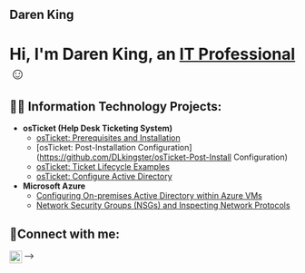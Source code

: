 ## Daren King

<h1>Hi, I'm Daren King, an <a href="https://linkedin.com/in/daren-king-7588b5188/">IT Professional</a>☺</h1>

<h2>👨‍💻 Information Technology Projects:</h2>

- <b>osTicket (Help Desk Ticketing System)</b>
  - [osTicket: Prerequisites and Installation](https://github.com/DLkingster/ostickets-prereqs)
  - [osTicket: Post-Installation Configuration](https://github.com/DLkingster/osTicket-Post-Install Configuration)
  - [osTicket: Ticket Lifecycle Examples](https://github.com/DLkingster/ticket-lifecycle)
  - [osTicket: Configure Active Directory](https://github.com/DLkingster/os-Ticket-configure-Active-Directory)
- <b>Microsoft Azure</b>
  - [Configuring On-premises Active Directory within Azure VMs](https://github.com/DLkingster/configure-ad)
  - [Network Security Groups (NSGs) and Inspecting Network Protocols](https://github.com/DLkingster/azure-network-protocols)

<h2>🤳Connect with me:</h2>

[<img align="left" alt="Daren | LinkedIn" width="22px" src="https://cdn.jsdelivr.net/npm/simple-icons@v3/icons/linkedin.svg" />][linkedin]

[linkedin]: https://linkedin.com/in/Daren

-->
